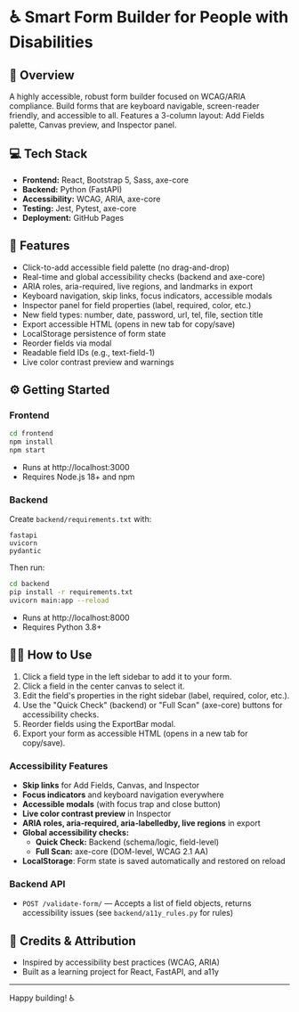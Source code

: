 # ♿ Smart Form Builder for People with Disabilities

## 🧠 Overview
A highly accessible, robust form builder focused on WCAG/ARIA compliance. Build forms that are keyboard navigable, screen-reader friendly, and accessible to all. Features a 3-column layout: Add Fields palette, Canvas preview, and Inspector panel.

## 💻 Tech Stack
- **Frontend:** React, Bootstrap 5, Sass, axe-core
- **Backend:** Python (FastAPI)
- **Accessibility:** WCAG, ARIA, axe-core
- **Testing:** Jest, Pytest, axe-core
- **Deployment:** GitHub Pages

## 🔑 Features
- Click-to-add accessible field palette (no drag-and-drop)
- Real-time and global accessibility checks (backend and axe-core)
- ARIA roles, aria-required, live regions, and landmarks in export
- Keyboard navigation, skip links, focus indicators, accessible modals
- Inspector panel for field properties (label, required, color, etc.)
- New field types: number, date, password, url, tel, file, section title
- Export accessible HTML (opens in new tab for copy/save)
- LocalStorage persistence of form state
- Reorder fields via modal
- Readable field IDs (e.g., text-field-1)
- Live color contrast preview and warnings

## ⚙️ Getting Started

### Frontend
```bash
cd frontend
npm install
npm start
```
- Runs at http://localhost:3000
- Requires Node.js 18+ and npm

### Backend
Create `backend/requirements.txt` with:
```
fastapi
uvicorn
pydantic
```
Then run:
```bash
cd backend
pip install -r requirements.txt
uvicorn main:app --reload
```
- Runs at http://localhost:8000
- Requires Python 3.8+

## 🧑‍💻 How to Use
1. Click a field type in the left sidebar to add it to your form.
2. Click a field in the center canvas to select it.
3. Edit the field's properties in the right sidebar (label, required, color, etc.).
4. Use the "Quick Check" (backend) or "Full Scan" (axe-core) buttons for accessibility checks.
5. Reorder fields using the ExportBar modal.
6. Export your form as accessible HTML (opens in a new tab for copy/save).

### Accessibility Features
- **Skip links** for Add Fields, Canvas, and Inspector
- **Focus indicators** and keyboard navigation everywhere
- **Accessible modals** (with focus trap and close button)
- **Live color contrast preview** in Inspector
- **ARIA roles, aria-required, aria-labelledby, live regions** in export
- **Global accessibility checks:**
  - **Quick Check:** Backend (schema/logic, field-level)
  - **Full Scan:** axe-core (DOM-level, WCAG 2.1 AA)
- **LocalStorage**: Form state is saved automatically and restored on reload

### Backend API
- `POST /validate-form/` — Accepts a list of field objects, returns accessibility issues (see `backend/a11y_rules.py` for rules)

## 🙏 Credits & Attribution
- Inspired by accessibility best practices (WCAG, ARIA)
- Built as a learning project for React, FastAPI, and a11y

---
Happy building! ♿ 